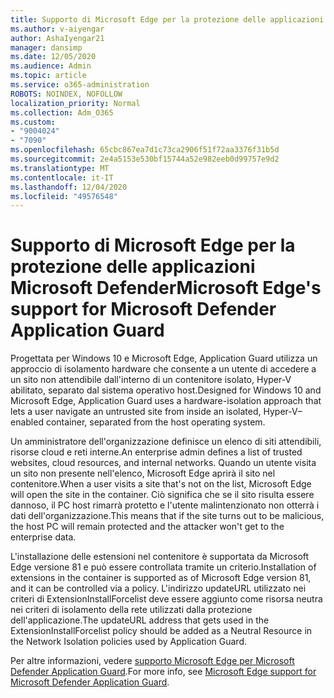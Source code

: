 ```yaml
---
title: Supporto di Microsoft Edge per la protezione delle applicazioni Microsoft Defender
ms.author: v-aiyengar
author: AshaIyengar21
manager: dansimp
ms.date: 12/05/2020
ms.audience: Admin
ms.topic: article
ms.service: o365-administration
ROBOTS: NOINDEX, NOFOLLOW
localization_priority: Normal
ms.collection: Adm_O365
ms.custom:
- "9004024"
- "7090"
ms.openlocfilehash: 65cbc867ea7d1c73ca2906f51f72aa3376f31b5d
ms.sourcegitcommit: 2e4a5153e530bf15744a52e982eeb0d99757e9d2
ms.translationtype: MT
ms.contentlocale: it-IT
ms.lasthandoff: 12/04/2020
ms.locfileid: "49576548"
---
```

# <a name="microsoft-edges-support-for-microsoft-defender-application-guard"></a><span data-ttu-id="b5320-102">Supporto di Microsoft Edge per la protezione delle applicazioni Microsoft Defender</span><span class="sxs-lookup"><span data-stu-id="b5320-102">Microsoft Edge's support for Microsoft Defender Application Guard</span></span>

<span data-ttu-id="b5320-103">Progettata per Windows 10 e Microsoft Edge, Application Guard utilizza un approccio di isolamento hardware che consente a un utente di accedere a un sito non attendibile dall'interno di un contenitore isolato, Hyper-V abilitato, separato dal sistema operativo host.</span><span class="sxs-lookup"><span data-stu-id="b5320-103">Designed for Windows 10 and Microsoft Edge, Application Guard uses a hardware-isolation approach that lets a user navigate an untrusted site from inside an isolated, Hyper-V–enabled container, separated from the host operating system.</span></span>

<span data-ttu-id="b5320-104">Un amministratore dell'organizzazione definisce un elenco di siti attendibili, risorse cloud e reti interne.</span><span class="sxs-lookup"><span data-stu-id="b5320-104">An enterprise admin defines a list of trusted websites, cloud resources, and internal networks.</span></span> <span data-ttu-id="b5320-105">Quando un utente visita un sito non presente nell'elenco, Microsoft Edge aprirà il sito nel contenitore.</span><span class="sxs-lookup"><span data-stu-id="b5320-105">When a user visits a site that's not on the list, Microsoft Edge will open the site in the container.</span></span> <span data-ttu-id="b5320-106">Ciò significa che se il sito risulta essere dannoso, il PC host rimarrà protetto e l'utente malintenzionato non otterrà i dati dell'organizzazione.</span><span class="sxs-lookup"><span data-stu-id="b5320-106">This means that if the site turns out to be malicious, the host PC will remain protected and the attacker won't get to the enterprise data.</span></span>

<span data-ttu-id="b5320-107">L'installazione delle estensioni nel contenitore è supportata da Microsoft Edge versione 81 e può essere controllata tramite un criterio.</span><span class="sxs-lookup"><span data-stu-id="b5320-107">Installation of extensions in the container is supported as of Microsoft Edge version 81, and it can be controlled via a policy.</span></span> <span data-ttu-id="b5320-108">L'indirizzo updateURL utilizzato nei criteri di ExtensionInstallForcelist deve essere aggiunto come risorsa neutra nei criteri di isolamento della rete utilizzati dalla protezione dell'applicazione.</span><span class="sxs-lookup"><span data-stu-id="b5320-108">The updateURL address that gets used in the ExtensionInstallForcelist policy should be added as a Neutral Resource in the Network Isolation policies used by Application Guard.</span></span>

<span data-ttu-id="b5320-109">Per altre informazioni, vedere [supporto Microsoft Edge per Microsoft Defender Application Guard](https://go.microsoft.com/fwlink/?linkid=2134229).</span><span class="sxs-lookup"><span data-stu-id="b5320-109">For more info, see [Microsoft Edge support for Microsoft Defender Application Guard](https://go.microsoft.com/fwlink/?linkid=2134229).</span></span>
